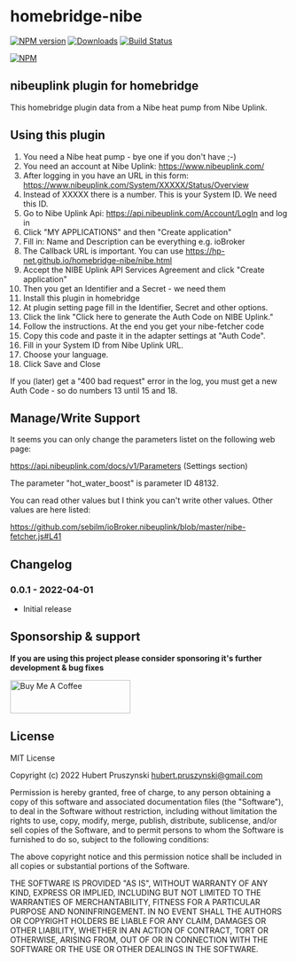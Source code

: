 # homebridge-nibe

[![NPM version](https://img.shields.io/npm/v/homebridge-nibe.svg)](https://www.npmjs.com/package/homebridge-nibe)
[![Downloads](https://img.shields.io/npm/dm/homebridge-nibe.svg)](https://www.npmjs.com/package/homebridge-nibe)
[![Build Status](https://github.com/hp-net/homebridge-nibe/workflows/Test%20and%20Release/badge.svg)](https://github.com/hp-net/homebridge-nibe/actions/workflows/test-and-release.yml)

[![NPM](https://nodei.co/npm/homebridge-nibe.png?downloads=true)](https://nodei.co/npm/homebridge-nibe/)

## nibeuplink plugin for homebridge

This homebridge plugin data from a Nibe heat pump from Nibe Uplink.

## Using this plugin

1. You need a Nibe heat pump - bye one if you don't have ;-)
2. You need an account at Nibe Uplink: https://www.nibeuplink.com/
3. After logging in you have an URL in this form: https://www.nibeuplink.com/System/XXXXX/Status/Overview
4. Instead of XXXXX there is a number. This is your System ID. We need this ID.
5. Go to Nibe Uplink Api: https://api.nibeuplink.com/Account/LogIn and log in
6. Click "MY APPLICATIONS" and then "Create application"
7. Fill in: Name and Description can be everything e.g. ioBroker
8. The Callback URL is important. You can use https://hp-net.github.io/homebridge-nibe/nibe.html
9. Accept the NIBE Uplink API Services Agreement and click "Create application"
10. Then you get an Identifier and a Secret - we need them
12. Install this plugin in homebridge
13. At plugin setting page fill in the Identifier, Secret and other options.
14. Click the link "Click here to generate the Auth Code on NIBE Uplink."
15. Follow the instructions. At the end you get your nibe-fetcher code
16. Copy this code and paste it in the adapter settings at "Auth Code".
17. Fill in your System ID from Nibe Uplink URL.
18. Choose your language.
19. Click Save and Close

If you (later) get a "400 bad request" error in the log, you must get a new Auth Code - so do numbers 13 until 15 and 18.

## Manage/Write Support

It seems you can only change the parameters listet on the following web page:

https://api.nibeuplink.com/docs/v1/Parameters (Settings section)

The parameter "hot_water_boost" is parameter ID 48132.

You can read other values but I think you can't write other values. Other values are here listed:

https://github.com/sebilm/ioBroker.nibeuplink/blob/master/nibe-fetcher.js#L41

## Changelog

### 0.0.1 - 2022-04-01

- Initial release

## Sponsorship & support

**If you are using this project please consider sponsoring it's further development & bug fixes**

<p>
<a href="https://www.buymeacoffee.com/hpruszyn" target="_blank">
<img src="https://cdn.buymeacoffee.com/buttons/v2/default-yellow.png" alt="Buy Me A Coffee" style="height: 60px !important;width: 217px !important;" >
</a>
</p>

## License

MIT License

Copyright (c) 2022 Hubert Pruszynski <hubert.pruszynski@gmail.com>

Permission is hereby granted, free of charge, to any person obtaining a copy
of this software and associated documentation files (the "Software"), to deal
in the Software without restriction, including without limitation the rights
to use, copy, modify, merge, publish, distribute, sublicense, and/or sell
copies of the Software, and to permit persons to whom the Software is
furnished to do so, subject to the following conditions:

The above copyright notice and this permission notice shall be included in all
copies or substantial portions of the Software.

THE SOFTWARE IS PROVIDED "AS IS", WITHOUT WARRANTY OF ANY KIND, EXPRESS OR
IMPLIED, INCLUDING BUT NOT LIMITED TO THE WARRANTIES OF MERCHANTABILITY,
FITNESS FOR A PARTICULAR PURPOSE AND NONINFRINGEMENT. IN NO EVENT SHALL THE
AUTHORS OR COPYRIGHT HOLDERS BE LIABLE FOR ANY CLAIM, DAMAGES OR OTHER
LIABILITY, WHETHER IN AN ACTION OF CONTRACT, TORT OR OTHERWISE, ARISING FROM,
OUT OF OR IN CONNECTION WITH THE SOFTWARE OR THE USE OR OTHER DEALINGS IN THE
SOFTWARE.
